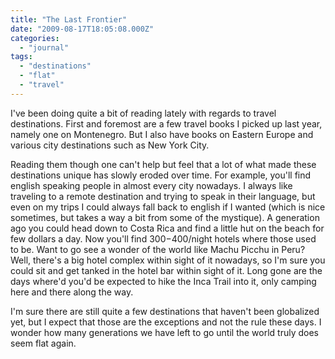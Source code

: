 ```yaml
---
title: "The Last Frontier"
date: "2009-08-17T18:05:08.000Z"
categories: 
  - "journal"
tags: 
  - "destinations"
  - "flat"
  - "travel"
---
```


I've been doing quite a bit of reading lately with regards to travel destinations. First and foremost are a few travel books I picked up last year, namely one on Montenegro. But I also have books on Eastern Europe and various city destinations such as New York City.

Reading them though one can't help but feel that a lot of what made these destinations unique has slowly eroded over time. For example, you'll find english speaking people in almost every city nowadays. I always like traveling to a remote destination and trying to speak in their language, but even on my trips I could always fall back to english if I wanted (which is nice sometimes, but takes a way a bit from some of the mystique). A generation ago you could head down to Costa Rica and find a little hut on the beach for few dollars a day. Now you'll find $300-$400/night hotels where those used to be. Want to go see a wonder of the world like Machu Picchu in Peru? Well, there's a big hotel complex within sight of it nowadays, so I'm sure you could sit and get tanked in the hotel bar within sight of it. Long gone are the days where'd you'd be expected to hike the Inca Trail into it, only camping here and there along the way.

I'm sure there are still quite a few destinations that haven't been globalized yet, but I expect that those are the exceptions and not the rule these days. I wonder how many generations we have left to go until the world truly does seem flat again.
